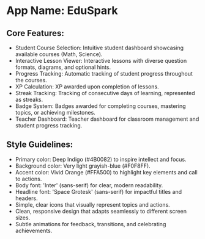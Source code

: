 # **App Name**: EduSpark

## Core Features:

- Student Course Selection: Intuitive student dashboard showcasing available courses (Math, Science).
- Interactive Lesson Viewer: Interactive lessons with diverse question formats, diagrams, and optional hints.
- Progress Tracking: Automatic tracking of student progress throughout the courses.
- XP Calculation: XP awarded upon completion of lessons.
- Streak Tracking: Tracking of consecutive days of learning, represented as streaks.
- Badge System: Badges awarded for completing courses, mastering topics, or achieving milestones.
- Teacher Dashboard: Teacher dashboard for classroom management and student progress tracking.

## Style Guidelines:

- Primary color: Deep Indigo (#4B0082) to inspire intellect and focus.
- Background color: Very light grayish-blue (#F0F8FF).
- Accent color: Vivid Orange (#FFA500) to highlight key elements and call to actions.
- Body font: 'Inter' (sans-serif) for clear, modern readability.
- Headline font: 'Space Grotesk' (sans-serif) for impactful titles and headers.
- Simple, clear icons that visually represent topics and actions.
- Clean, responsive design that adapts seamlessly to different screen sizes.
- Subtle animations for feedback, transitions, and celebrating achievements.